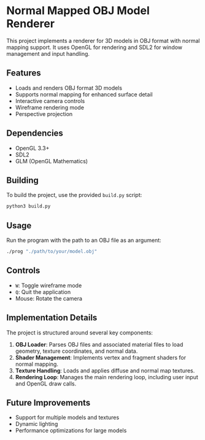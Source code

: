 # Normal Mapped OBJ Model Renderer

This project implements a renderer for 3D models in OBJ format with normal mapping support. It uses OpenGL for rendering and SDL2 for window management and input handling.

## Features

- Loads and renders OBJ format 3D models
- Supports normal mapping for enhanced surface detail
- Interactive camera controls
- Wireframe rendering mode
- Perspective projection

## Dependencies

- OpenGL 3.3+
- SDL2
- GLM (OpenGL Mathematics)

## Building

To build the project, use the provided `build.py` script:

```bash
python3 build.py
```

## Usage

Run the program with the path to an OBJ file as an argument:

```bash
./prog "./path/to/your/model.obj"
```

## Controls

- `W`: Toggle wireframe mode
- `Q`: Quit the application
- Mouse: Rotate the camera

## Implementation Details

The project is structured around several key components:

1. **OBJ Loader**: Parses OBJ files and associated material files to load geometry, texture coordinates, and normal data.
2. **Shader Management**: Implements vertex and fragment shaders for normal mapping.
3. **Texture Handling**: Loads and applies diffuse and normal map textures.
4. **Rendering Loop**: Manages the main rendering loop, including user input and OpenGL draw calls.

## Future Improvements

- Support for multiple models and textures
- Dynamic lighting
- Performance optimizations for large models
